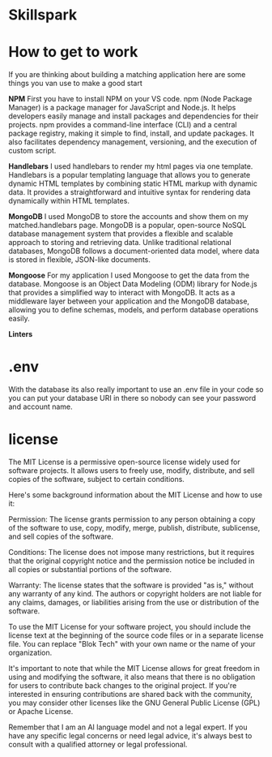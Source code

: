 # Skillspark

# How to get to work
If you are thinking about building a matching application here are some things you van use to make a good start

**NPM**
First you have to install NPM on your VS code.
npm (Node Package Manager) is a package manager for JavaScript and Node.js. It helps developers easily manage and install packages and dependencies for their projects. npm provides a command-line interface (CLI) and a central package registry, making it simple to find, install, and update packages. It also facilitates dependency management, versioning, and the execution of custom script.

**Handlebars**
I used handlebars to render my html pages via one template.
Handlebars is a popular templating language that allows you to generate dynamic HTML templates by combining static HTML markup with dynamic data. It provides a straightforward and intuitive syntax for rendering data dynamically within HTML templates.

**MongoDB**
I used MongoDB to store the accounts and show them on my matched.handlebars page.
MongoDB is a popular, open-source NoSQL database management system that provides a flexible and scalable approach to storing and retrieving data. Unlike traditional relational databases, MongoDB follows a document-oriented data model, where data is stored in flexible, JSON-like documents.

**Mongoose**
For my application I used Mongoose to get the data from the database.
Mongoose is an Object Data Modeling (ODM) library for Node.js that provides a simplified way to interact with MongoDB. It acts as a middleware layer between your application and the MongoDB database, allowing you to define schemas, models, and perform database operations easily.

**Linters**


# .env
With the database its also really important to use an .env file in your code so you can put your 
database URI in there so nobody can see your password and account name.


# license
The MIT License is a permissive open-source license widely used for software projects. It allows users to freely use, modify, distribute, and sell copies of the software, subject to certain conditions.

Here's some background information about the MIT License and how to use it:

Permission: The license grants permission to any person obtaining a copy of the software to use, copy, modify, merge, publish, distribute, sublicense, and sell copies of the software.

Conditions: The license does not impose many restrictions, but it requires that the original copyright notice and the permission notice be included in all copies or substantial portions of the software.

Warranty: The license states that the software is provided "as is," without any warranty of any kind. The authors or copyright holders are not liable for any claims, damages, or liabilities arising from the use or distribution of the software.

To use the MIT License for your software project, you should include the license text at the beginning of the source code files or in a separate license file. You can replace "Blok Tech" with your own name or the name of your organization.

It's important to note that while the MIT License allows for great freedom in using and modifying the software, it also means that there is no obligation for users to contribute back changes to the original project. If you're interested in ensuring contributions are shared back with the community, you may consider other licenses like the GNU General Public License (GPL) or Apache License.

Remember that I am an AI language model and not a legal expert. If you have any specific legal concerns or need legal advice, it's always best to consult with a qualified attorney or legal professional.






